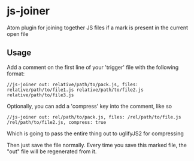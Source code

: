 # js-joiner

Atom plugin for joining together JS files if a mark is present in the current open file

## Usage

Add a comment on the first line of your 'trigger' file with the following format: 

``` 
//js-joiner out: relative/path/to/pack.js, files: relative/path/to/file1.js relative/path/to/file2.js relative/path/to/file3.js
```

Optionally, you can add a 'compress' key into the comment, like so

```
//js-joiner out: rel/path/to/pack.js, files: /rel/path/to/file.js /rel/path/to/file2.js, compress: true
```

Which is going to pass the entire thing out to uglifyJS2 for compressing

Then just save the file normally. Every time you save this marked file, the "out" file will be regenerated from it.